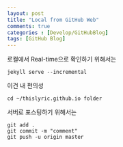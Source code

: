 ```yaml
---
layout: post
title: "Local from GitHub Web"
comments: true
categories : [Develop/GitHubBlog]
tags: [GitHub Blog]
---
```


로컬에서 Real-time으로 확인하기 위해서는

```
jekyll serve --incremental
```

이건 내 편의성
```
cd ~/thislyric.github.io folder
```

서버로 포스팅하기 위해서는
```
git add .
git commit -m "comment"
git push -u origin master
```
